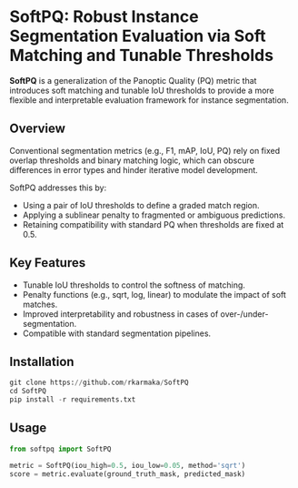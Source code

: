 <!-- Env name: SoftPQ-env -->
# SoftPQ: Robust Instance Segmentation Evaluation via Soft Matching and Tunable Thresholds
**SoftPQ** is a generalization of the Panoptic Quality (PQ) metric that introduces soft matching and tunable IoU thresholds to provide a more flexible and interpretable evaluation framework for instance segmentation.

<!-- This repository contains the reference implementation used in our NeurIPS 2025 submission, along with example usage and evaluation scripts. -->

## Overview
Conventional segmentation metrics (e.g., F1, mAP, IoU, PQ) rely on fixed overlap thresholds and binary matching logic, which can obscure differences in error types and hinder iterative model development.

SoftPQ addresses this by:
- Using a pair of IoU thresholds to define a graded match region.
- Applying a sublinear penalty to fragmented or ambiguous predictions.
- Retaining compatibility with standard PQ when thresholds are fixed at 0.5.

## Key Features
- Tunable IoU thresholds to control the softness of matching.
- Penalty functions (e.g., sqrt, log, linear) to modulate the impact of soft matches.
- Improved interpretability and robustness in cases of over-/under-segmentation.
- Compatible with standard segmentation pipelines.

## Installation
```python
git clone https://github.com/rkarmaka/SoftPQ
cd SoftPQ
pip install -r requirements.txt
```

## Usage
```python
from softpq import SoftPQ

metric = SoftPQ(iou_high=0.5, iou_low=0.05, method='sqrt')
score = metric.evaluate(ground_truth_mask, predicted_mask)
```



